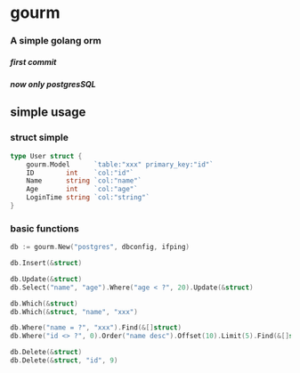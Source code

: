 # gourm
### A simple golang orm

##### first commit
##### now only postgresSQL

## simple usage

### struct simple

```go
type User struct {
    gourm.Model      `table:"xxx" primary_key:"id"`
    ID        int    `col:"id"`
    Name      string `col:"name"`
    Age       int    `col:"age"`
    LoginTime string `col:"string"`
}

```

### basic functions

```go
db := gourm.New("postgres", dbconfig, ifping)

db.Insert(&struct)

db.Update(&struct)
db.Select("name", "age").Where("age < ?", 20).Update(&struct)

db.Which(&struct)
db.Which(&struct, "name", "xxx")

db.Where("name = ?", "xxx").Find(&[]struct)
db.Where("id <> ?", 0).Order("name desc").Offset(10).Limit(5).Find(&[]struct)

db.Delete(&struct)
db.Delete(&struct, "id", 9)

```
